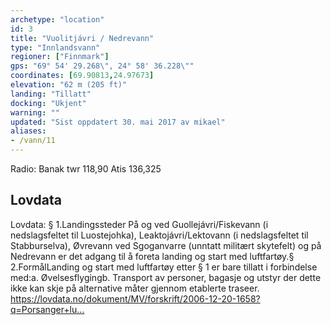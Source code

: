 ```yaml
---
archetype: "location"
id: 3
title: "Vuolitjávri / Nedrevann"
type: "Innlandsvann"
regioner: ["Finnmark"]
gps: "69° 54' 29.268\", 24° 58' 36.228\""
coordinates: [69.90813,24.97673]
elevation: "62 m (205 ft)"
landing: "Tillatt"
docking: "Ukjent"
warning: ""
updated: "Sist oppdatert 30. mai 2017 av mikael"
aliases:
- /vann/11
---
```


Radio:  Banak twr 118,90 Atis 136,325

## Lovdata

Lovdata: § 1.Landingssteder På og ved Guollejávri/Fiskevann (i nedslagsfeltet til Luostejohka), Leaktojávri/Lektovann (i nedslagsfeltet til Stabburselva), Øvrevann ved Sgoganvarre (unntatt militært skytefelt) og på Nedrevann er det adgang til å foreta landing og start med luftfartøy.§ 2.FormålLanding og start med luftfartøy etter § 1 er bare tillatt i forbindelse med:a. Øvelsesflygingb. Transport av personer, bagasje og utstyr der dette ikke kan skje på alternative måter gjennom etablerte traseer. https://lovdata.no/dokument/MV/forskrift/2006-12-20-1658?q=Porsanger+lu…
